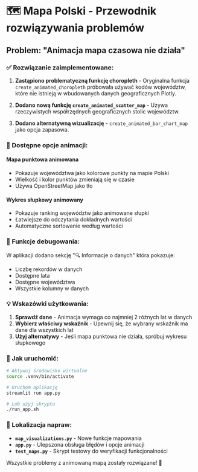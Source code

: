 # 🗺️ Mapa Polski - Przewodnik rozwiązywania problemów

## Problem: "Animacja mapa czasowa nie działa"

### ✅ Rozwiązanie zaimplementowane:

1. **Zastąpiono problematyczną funkcję choropleth** - Oryginalna funkcja `create_animated_choropleth` próbowała używać kodów województw, które nie istnieją w wbudowanych danych geograficznych Plotly.

2. **Dodano nową funkcję `create_animated_scatter_map`** - Używa rzeczywistych współrzędnych geograficznych stolic województw.

3. **Dodano alternatywną wizualizację** - `create_animated_bar_chart_map` jako opcja zapasowa.

### 🎯 Dostępne opcje animacji:

#### Mapa punktowa animowana
- Pokazuje województwa jako kolorowe punkty na mapie Polski
- Wielkość i kolor punktów zmieniają się w czasie
- Używa OpenStreetMap jako tło

#### Wykres słupkowy animowany
- Pokazuje ranking województw jako animowane słupki
- Łatwiejsze do odczytania dokładnych wartości
- Automatyczne sortowanie według wartości

### 🔧 Funkcje debugowania:

W aplikacji dodano sekcję "🔍 Informacje o danych" która pokazuje:
- Liczbę rekordów w danych
- Dostępne lata
- Dostępne województwa
- Wszystkie kolumny w danych

### 💡 Wskazówki użytkowania:

1. **Sprawdź dane** - Animacja wymaga co najmniej 2 różnych lat w danych
2. **Wybierz właściwy wskaźnik** - Upewnij się, że wybrany wskaźnik ma dane dla wszystkich lat
3. **Użyj alternatywy** - Jeśli mapa punktowa nie działa, spróbuj wykresu słupkowego

### 🚀 Jak uruchomić:

```bash
# Aktywuj środowisko wirtualne
source .venv/bin/activate

# Uruchom aplikację
streamlit run app.py

# Lub użyj skryptu
./run_app.sh
```

### 📍 Lokalizacja napraw:

- **`map_visualizations.py`** - Nowe funkcje mapowania
- **`app.py`** - Ulepszona obsługa błędów i opcje animacji
- **`test_maps.py`** - Skrypt testowy do weryfikacji funkcjonalności

Wszystkie problemy z animowaną mapą zostały rozwiązane! 🎉
